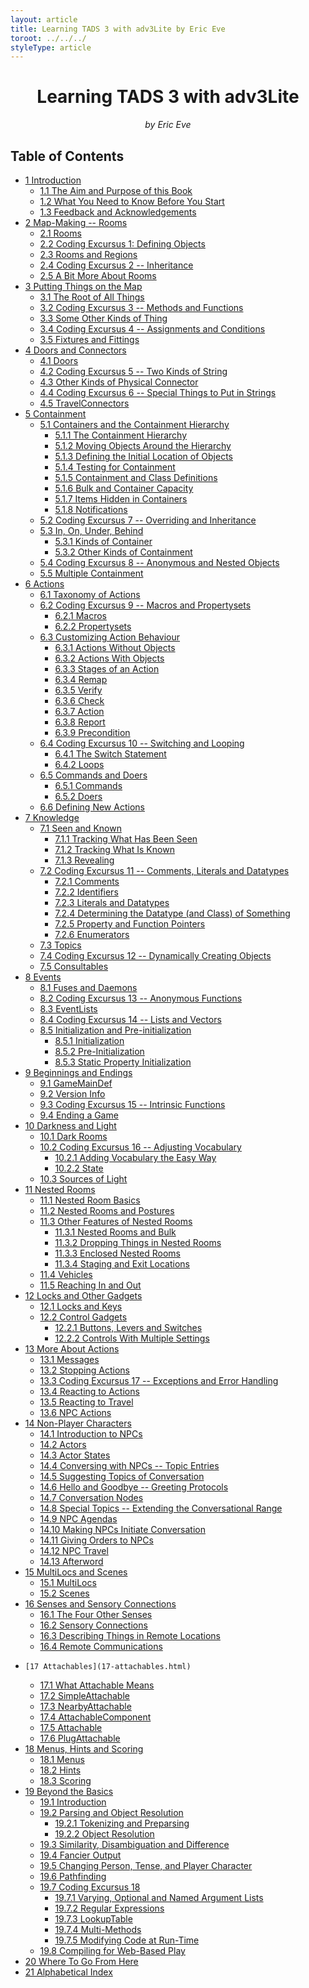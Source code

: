 ```yaml
---
layout: article
title: Learning TADS 3 with adv3Lite by Eric Eve
toroot: ../../../
styleType: article
---
```


<center>
    <h1>Learning TADS 3 with adv3Lite</h1>
    <i>by Eric Eve</i>
</center>

## Table of Contents

-   [1 Introduction](1-introduction.html)
    -   [1.1 The Aim and Purpose of this Book]()
    -   [1.2 What You Need to Know Before You Start]()
    -   [1.3 Feedback and Acknowledgements]()
-   [2 Map-Making -- Rooms](2-map-making--rooms.html)
     -   [2.1 Rooms]()
     -   [2.2 Coding Excursus 1: Defining Objects]()
     -   [2.3 Rooms and Regions]()
     -   [2.4 Coding Excursus 2 -- Inheritance]()
     -   [2.5 A Bit More About Rooms]()
-    [3 Putting Things on the Map](3-putting-things-on-the-map.html)
     -   [3.1 The Root of All Things]()
     -   [3.2 Coding Excursus 3 -- Methods and Functions]()
     -   [3.3 Some Other Kinds of Thing]()
     -   [3.4 Coding Excursus 4 -- Assignments and Conditions]()
     -   [3.5 Fixtures and Fittings]()
-    [4 Doors and Connectors](4-doors-and-connectors.html)
     -   [4.1 Doors]()
     -   [4.2 Coding Excursus 5 -- Two Kinds of String]()
     -   [4.3 Other Kinds of Physical Connector]()
     -   [4.4 Coding Excursus 6 -- Special Things to Put in Strings]()
     -   [4.5 TravelConnectors]()
-    [5 Containment](5-containment.html)
     -   [5.1 Containers and the Containment Hierarchy]()
         -   [5.1.1 The Containment Hierarchy]()
         -   [5.1.2 Moving Objects Around the Hierarchy]()
         -   [5.1.3 Defining the Initial Location of Objects]()
         -   [5.1.4 Testing for Containment]()
         -   [5.1.5 Containment and Class Definitions]()
         -   [5.1.6 Bulk and Container Capacity]()
         -   [5.1.7 Items Hidden in Containers]()
         -   [5.1.8 Notifications]()
     -   [5.2 Coding Excursus 7 -- Overriding and Inheritance]()
     -   [5.3 In, On, Under, Behind]()
         -   [5.3.1 Kinds of Container]()
         -   [5.3.2 Other Kinds of Containment]()
     -   [5.4 Coding Excursus 8 -- Anonymous and Nested Objects]()
     -   [5.5 Multiple Containment]()
-    [6 Actions](6-actions.html)
     -   [6.1 Taxonomy of Actions]()
     -   [6.2 Coding Excursus 9 -- Macros and Propertysets]()
         -   [6.2.1 Macros]()
         -   [6.2.2 Propertysets]()
     -   [6.3 Customizing Action Behaviour]()
         -   [6.3.1 Actions Without Objects]()
         -   [6.3.2 Actions With Objects]()
         -   [6.3.3 Stages of an Action]()
         -   [6.3.4 Remap]()
         -   [6.3.5 Verify]()
         -   [6.3.6 Check]()
         -   [6.3.7 Action]()
         -   [6.3.8 Report]()
         -   [6.3.9 Precondition]()
     -   [6.4 Coding Excursus 10 -- Switching and Looping]()
         -   [6.4.1 The Switch Statement]()
         -   [6.4.2 Loops]()
     -   [6.5 Commands and Doers]()
         -   [6.5.1 Commands]()
         -   [6.5.2 Doers]()
     -   [6.6 Defining New Actions]()
-    [7 Knowledge](7-knowledge.html)
     -   [7.1 Seen and Known]()
         -   [7.1.1 Tracking What Has Been Seen]()
         -   [7.1.2 Tracking What Is Known]()
         -   [7.1.3 Revealing]()
     -   [7.2 Coding Excursus 11 -- Comments, Literals and Datatypes]()
         -   [7.2.1 Comments]()
         -   [7.2.2 Identifiers]()
         -   [7.2.3 Literals and Datatypes]()
         -   [7.2.4 Determining the Datatype (and Class) of Something]()
         -   [7.2.5 Property and Function Pointers]()
         -   [7.2.6 Enumerators]()
     -   [7.3 Topics]()
     -   [7.4 Coding Excursus 12 -- Dynamically Creating Objects]()
     -   [7.5 Consultables]()
-    [8 Events](8-events.html)
     -   [8.1 Fuses and Daemons]()
     -   [8.2 Coding Excursus 13 -- Anonymous Functions]()
     -   [8.3 EventLists]()
     -   [8.4 Coding Excursus 14 -- Lists and Vectors]()
     -   [8.5 Initialization and Pre-initialization]()
         -   [8.5.1 Initialization]()
         -   [8.5.2 Pre-Initialization]()
         -   [8.5.3 Static Property Initialization]()
-    [9 Beginnings and Endings](9-beginnings-and-endings.html)
     -   [9.1 GameMainDef]()
     -   [9.2 Version Info]()
     -   [9.3 Coding Excursus 15 -- Intrinsic Functions]()
     -   [9.4 Ending a Game]()
-    [10 Darkness and Light](10-darkness-and-light.html)
     -   [10.1 Dark Rooms]()
     -   [10.2 Coding Excursus 16 -- Adjusting Vocabulary]()
         -   [10.2.1 Adding Vocabulary the Easy Way]()
         -   [10.2.2 State]()
     -   [10.3 Sources of Light]()
-    [11 Nested Rooms](11-nested-rooms.html)
     -   [11.1 Nested Room Basics]()
     -   [11.2 Nested Rooms and Postures]()
     -   [11.3 Other Features of Nested Rooms]()
         -   [11.3.1 Nested Rooms and Bulk]()
         -   [11.3.2 Dropping Things in Nested Rooms]()
         -   [11.3.3 Enclosed Nested Rooms]()
         -   [11.3.4 Staging and Exit Locations]()
     -   [11.4 Vehicles]()
     -   [11.5 Reaching In and Out]()
-    [12 Locks and Other Gadgets](12-locks-and-other-gadgets.html)
     -   [12.1 Locks and Keys]()
     -   [12.2 Control Gadgets]()
         -   [12.2.1 Buttons, Levers and Switches]()
         -   [12.2.2 Controls With Multiple            Settings]()
-    [13 More About Actions](13-more-about-actions.html)
     -   [13.1 Messages]()
     -   [13.2 Stopping Actions]()
     -   [13.3 Coding Excursus 17 -- Exceptions and Error Handling]()
     -   [13.4 Reacting to Actions]()
     -   [13.5 Reacting to Travel]()
     -   [13.6 NPC Actions]()
-    [14 Non-Player Characters](14-non-player-characters.html)
     -   [14.1 Introduction to NPCs]()
     -   [14.2 Actors]()
     -   [14.3 Actor States]()
     -   [14.4 Conversing with NPCs -- Topic Entries]()
     -   [14.5 Suggesting Topics of Conversation]()
     -   [14.6 Hello and Goodbye -- Greeting Protocols]()
     -   [14.7 Conversation Nodes]()
     -   [14.8 Special Topics -- Extending the Conversational Range]()
     -   [14.9 NPC Agendas]()
     -   [14.10 Making NPCs Initiate Conversation]()
     -   [14.11 Giving Orders to NPCs]()
     -   [14.12 NPC Travel]()
     -   [14.13 Afterword]()
-    [15 MultiLocs and Scenes](15-multilocs-and-scenes.html)
     -   [15.1 MultiLocs]()
     -   [15.2 Scenes]()
-    [16 Senses and Sensory Connections](16-senses-and-sensory-connections.html)
     -   [16.1 The Four Other Senses]()
     -   [16.2 Sensory Connections]()
     -   [16.3 Describing Things in Remote Locations]()
     -   [16.4 Remote Communications]()
-     [17 Attachables](17-attachables.html)
     -   [17.1 What Attachable Means]()
     -   [17.2 SimpleAttachable]()
     -   [17.3 NearbyAttachable]()
     -   [17.4 AttachableComponent]()
     -   [17.5 Attachable]()
     -   [17.6 PlugAttachable]()
-    [18 Menus, Hints and Scoring](18-menus-hints-and-scoring.html)
     -   [18.1 Menus]()
     -   [18.2 Hints]()
     -   [18.3 Scoring]()
-    [19 Beyond the Basics](19-beyond-the-basics)
     -   [19.1 Introduction]()
     -   [19.2 Parsing and Object Resolution]()
         -   [19.2.1 Tokenizing and Preparsing]()
         -   [19.2.2 Object Resolution]()
     -   [19.3 Similarity, Disambiguation and Difference]()
     -   [19.4 Fancier Output]()
     -   [19.5 Changing Person, Tense, and Player Character]()
     -   [19.6 Pathfinding]()
     -   [19.7 Coding Excursus 18]()
         -   [19.7.1 Varying, Optional and Named Argument Lists]()
         -   [19.7.2 Regular Expressions]()
         -   [19.7.3 LookupTable]()
         -   [19.7.4 Multi-Methods]()
         -   [19.7.5 Modifying Code at Run-Time]()
     -   [19.8 Compiling for Web-Based Play]()
-   [20 Where To Go From Here](20-where-to-go-from-here.html)
-   [21 Alphabetical Index](21-alphabetical-index.html)
